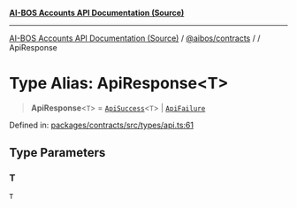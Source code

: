 [**AI-BOS Accounts API Documentation (Source)**](../../../README.md)

***

[AI-BOS Accounts API Documentation (Source)](../../../README.md) / [@aibos/contracts](../README.md) / [](../README.md) / ApiResponse

# Type Alias: ApiResponse\<T\>

> **ApiResponse**\<`T`\> = [`ApiSuccess`](../interfaces/ApiSuccess.md)\<`T`\> \| [`ApiFailure`](../interfaces/ApiFailure.md)

Defined in: [packages/contracts/src/types/api.ts:61](https://github.com/pohlai88/accounts/blob/48103fb36d28b2b9bfb33472b6de2f719773cde9/packages/contracts/src/types/api.ts#L61)

## Type Parameters

### T

`T`
